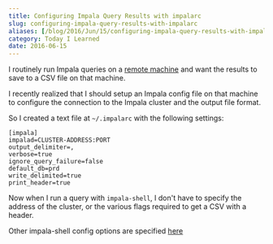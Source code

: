 ```yaml
---
title: Configuring Impala Query Results with impalarc
slug: configuring-impala-query-results-with-impalarc
aliases: [/blog/2016/Jun/15/configuring-impala-query-results-with-impalarc/]
category: Today I Learned
date: 2016-06-15
---
```


I routinely run Impala queries on a [remote machine](http://til.tdhopper.com/notes/faster-ssh-access-to-remote-computers) and want the results to save to a CSV file on that machine.

I recently realized that I should setup an Impala config file on that machine to configure the connection to the Impala cluster and the output file format.

So I created a text file at `~/.impalarc` with the following settings:

```
[impala]
impalad=CLUSTER-ADDRESS:PORT
output_delimiter=,
verbose=true
ignore_query_failure=false
default_db=prd
write_delimited=true
print_header=true
```

Now when I run a query with `impala-shell`, I don't have to specify the address of the cluster, or the various flags required to get a CSV with a header.

Other impala-shell config options are specified [here](http://www.cloudera.com/documentation/archive/impala/2-x/2-0-x/topics/impala_shell_options.html)